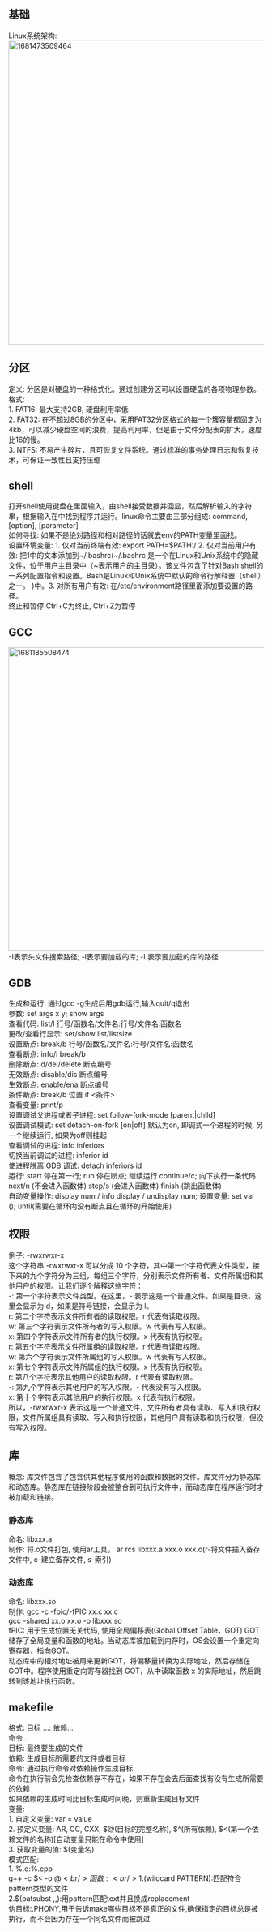 ## 基础
   Linux系统架构: <br/>
   <img width="600" alt="1681473509464" src="https://user-images.githubusercontent.com/86211987/232037639-6ce4a24a-e13a-4062-964b-f18357995f5d.png"><br/>
## 分区
  定义: 分区是对硬盘的一种格式化。通过创建分区可以设置硬盘的各项物理参数。<br/>
  格式:<br/>
    1. FAT16: 最大支持2GB, 硬盘利用率低<br/>
    2. FAT32: 在不超过8GB的分区中，采用FAT32分区格式的每一个簇容量都固定为4kb，可以减少硬盘空间的浪费，提高利用率，但是由于文件分配表的扩大，速度比16的慢。<br/>
    3. NTFS: 不易产生碎片，且可恢复文件系统。通过标准的事务处理日志和恢复技术，可保证一致性且支持压缩<br/>
## shell
打开shell使用键盘在里面输入，由shell接受数据并回显，然后解析输入的字符串，根据输入在中找到程序并运行。linux命令主要由三部分组成: command, [option], [parameter]<br/>
如何寻找: 如果不是绝对路径和相对路径的话就去env的PATH变量里面找。<br/>
设置环境变量: 1. 仅对当前终端有效: export PATH=$PATH:/ 2. 仅对当前用户有效: 把1中的文本添加到~/.bashrc(~/.bashrc 是一个在Linux和Unix系统中的隐藏文件，位于用户主目录中（~表示用户的主目录）。该文件包含了针对Bash shell的一系列配置指令和设置。Bash是Linux和Unix系统中默认的命令行解释器（shell）之一。 )中。3. 对所有用户有效: 在/etc/environment路径里面添加要设置的路径。<br/>
终止和暂停:Ctrl+C为终止, Ctrl+Z为暂停<br/>
## GCC
  <img width="600" alt="1681185508474" src="https://user-images.githubusercontent.com/86211987/231052720-77086b3e-3fb5-4c5e-a5cc-21e35342e813.png"><br/>
  -I表示头文件搜索路径; -l表示要加载的库; -L表示要加载的库的路径<br/>
## GDB
   生成和运行: 通过gcc -g生成后用gdb运行,输入quit/q退出<br/>
   参数: set args x y; show args<br/>
   查看代码: list/l 行号/函数名/文件名:行号/文件名:函数名<br/>
   更改/查看行显示: set/show list/listsize<br/>
   设置断点: break/b 行号/函数名/文件名:行号/文件名:函数名<br/>
   查看断点: info/i break/b<br/>
   删除断点: d/del/delete 断点编号<br/>
   无效断点: disable/dis 断点编号<br/>
   生效断点: enable/ena 断点编号<br/>
   条件断点: break/b 位置 if <条件><br/>
   查看变量: print/p <br/>
   设置调试父进程或者子进程: set follow-fork-mode [parent|child]<br/>
   设置调试模式: set detach-on-fork [on|off] 默认为on, 即调式一个进程的时候, 另一个继续运行, 如果为off则挂起<br/>
   查看调试的进程: info inferiors<br/>
   切换当前调试的进程: inferior id<br/>
   使进程脱离 GDB 调试: detach inferiors id<br/>
   运行: start 停在第一行; run 停在断点; 继续运行 continue/c; 向下执行一条代码 next/n (不会进入函数体) step/s (会进入函数体) finish (跳出函数体) <br/>
         自动变量操作: display num / info display / undisplay num; 设置变量: set var (); until(需要在循环内没有断点且在循环的开始使用)<br/>
        
## 权限
例子: -rwxrwxr-x<br/>
这个字符串 -rwxrwxr-x 可以分成 10 个字符，其中第一个字符代表文件类型，接下来的九个字符分为三组，每组三个字符，分别表示文件所有者、文件所属组和其他用户的权限。让我们逐个解释这些字符：<br/>
-: 第一个字符表示文件类型。在这里，- 表示这是一个普通文件。如果是目录，这里会显示为 d，如果是符号链接，会显示为 l。<br/>
r: 第二个字符表示文件所有者的读取权限。r 代表有读取权限。<br/>
w: 第三个字符表示文件所有者的写入权限。w 代表有写入权限。<br/>
x: 第四个字符表示文件所有者的执行权限。x 代表有执行权限。<br/>
r: 第五个字符表示文件所属组的读取权限。r 代表有读取权限。<br/>
w: 第六个字符表示文件所属组的写入权限。w 代表有写入权限。<br/>
x: 第七个字符表示文件所属组的执行权限。x 代表有执行权限。<br/>
r: 第八个字符表示其他用户的读取权限。r 代表有读取权限。<br/>
-: 第九个字符表示其他用户的写入权限。- 代表没有写入权限。<br/>
x: 第十个字符表示其他用户的执行权限。x 代表有执行权限。<br/>
所以，-rwxrwxr-x 表示这是一个普通文件，文件所有者具有读取、写入和执行权限，文件所属组具有读取、写入和执行权限，其他用户具有读取和执行权限，但没有写入权限。<br/>
## 库
  概念: 库文件包含了包含供其他程序使用的函数和数据的文件。库文件分为静态库和动态库。静态库在链接阶段会被整合到可执行文件中，而动态库在程序运行时才被加载和链接。<br/>
  ### 静态库
   命名: libxxx.a<br/>
   制作: 将.o文件打包, 使用ar工具。 ar rcs libxxx.a xxx.o xxx.o(r-将文件插入备存文件中, c-建立备存文件, s-索引)<br/>
  ### 动态库
   命名: libxxx.so<br/>
   制作: gcc -c -fpic/-fPIC xx.c xx.c<br/>
         gcc -shared xx.o xx.o -o libxxx.so<br/>
   fPIC: 用于生成位置无关代码, 使用全局偏移表(Global Offset Table，GOT) GOT储存了全局变量和函数的地址。当动态库被加载到内存时，OS会设置一个重定向寄存器，指向GOT。<br/>
   动态库中的相对地址被用来更新GOT，将偏移量转换为实际地址，然后存储在GOT中。程序使用重定向寄存器找到 GOT，从中读取函数 x 的实际地址，然后跳转到该地址执行函数。<br/>
   
## makefile
  格式: 目标 ...: 依赖...<br/>
            命令...<br/>
  目标: 最终要生成的文件<br/>
  依赖: 生成目标所需要的文件或者目标<br/>
  命令: 通过执行命令对依赖操作生成目标<br/>
  命令在执行前会先检查依赖存不存在，如果不存在会去后面查找有没有生成所需要的依赖<br/>
  如果依赖的生成时间比目标生成时间晚，则重新生成目标文件<br/>
  变量: <br/>
    1. 自定义变量: var = value<br/>
    2. 预定义变量: AR, CC, CXX, $@(目标的完整名称), $^(所有依赖), $<(第一个依赖文件的名称)[自动变量只能在命令中使用]<br/>
    3. 获取变量的值: $(变量名)<br/>
  模式匹配: <br/>
    1. %.o:%.cpp<br/>
        g++ -c $< -o $@<br/>
  函数:<br/>
    1.$(wildcard PATTERN):匹配符合pattern类型的文件<br/>
    2.$(patsubst <pattern>,<replacement>,<text>):用pattern匹配text并且换成replacement<br/>
  伪目标:.PHONY,用于告诉make哪些目标不是真正的文件,确保指定的目标总是被执行，而不会因为存在一个同名文件而被跳过<br/>


    
